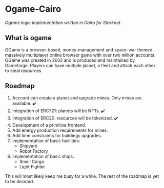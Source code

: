 # Ogame-Cairo

_Ogame logic implementation written in Cairo for Starknet._

## What is ogame

OGame is a browser-based, money-management and space-war themed massively multiplayer online browser game with over two million accounts. OGame was created in 2002 and is produced and maintained by Gameforge. Players can have multiple planet, a fleet and attack each other to steal resources.

## Roadmap

1. Account can create a planet and upgrade mines. Only mines are available. :heavy_check_mark:
2. Integration of ERC721: planets will be NFTs. :heavy_check_mark:
3. Integration of ERC20: resources will be tokenized. :heavy_check_mark:
4. Development of a primitive frontend.
5. Add energy production requirements for mines.
6. Add time constraints for buildings upgrades.
7. Implementation of basic facilities:
   - Shipyard
   - Robot Factory
8. Implementation of basic ships:
   - Small Cargo
   - Light Fighter

This will most likely keep me busy for a while. The rest of the roadmap is yet to be decided.

